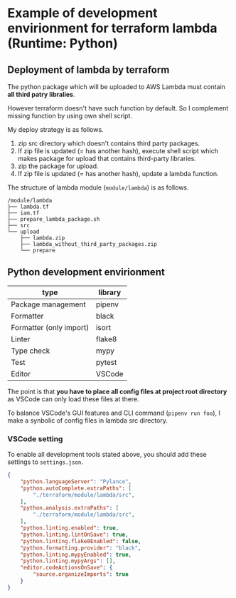 # Example of development envirionment for terraform lambda (Runtime: Python)

## Deployment of lambda by terraform
The python package which will be uploaded to AWS Lambda must contain **all third patry libralies**.

However terraform doesn't have such function by default. So I complement missing function by using own shell script.

My deploy strategy is as follows.

1. zip src directory which doesn't contains third party packages.
2. If zip file is updated (= has another hash), execute shell script which makes package for upload that contains third-party libraries.
3. zip the package for upload.
4. If zip file is updated (= has another hash), update a lambda function.

The structure of lambda module (`module/lambda`) is as follows.

```
/module/lambda
├── lambda.tf
├── iam.tf
├── prepare_lambda_package.sh
├── src
└── upload
    ├── lambda.zip
    ├── lambda_without_third_party_packages.zip
    └── prepare
```

## Python development envirionment
| type | library |
| --- | --- | 
| Package management | pipenv |
| Formatter | black |
| Formatter (only import) | isort |
| Linter | flake8 |
| Type check | mypy |
| Test | pytest |
| Editor | VSCode |

The point is that **you have to place all config files at project root directory** as VSCode can only load these files at there.

To balance VSCode's GUI features and CLI command (`pipenv run foo`), I make a synbolic of config files in lambda src directory.


### VSCode setting
To enable all development tools stated above, you should add these settings to `settings.json`.

```json
{
    "python.languageServer": "Pylance",
    "python.autoComplete.extraPaths": [
        "./terraform/module/lambda/src",
    ],
    "python.analysis.extraPaths": [
        "./terraform/module/lambda/src",
    ],
    "python.linting.enabled": true,
    "python.linting.lintOnSave": true,
    "python.linting.flake8Enabled": false,
    "python.formatting.provider": "black",
    "python.linting.mypyEnabled": true,
    "python.linting.mypyArgs": [],
    "editor.codeActionsOnSave": {
        "source.organizeImports": true
    }
}
```